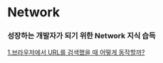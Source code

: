 # Network
### 성장하는 개발자가 되기 위한 Network 지식 습득



[1.브라우저에서 URL를 검색했을 때 어떻게 동작할까?](./list/브라우저-동작방식.md)